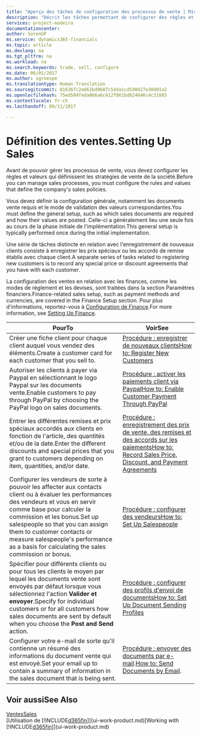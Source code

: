 ```yaml
---
title: "Aperçu des tâches de configuration des processus de vente | Microsoft Docs"
description: "Décrit les tâches permettant de configurer des règles et des valeurs pour définir vos stratégies et vos processus de vente."
services: project-madeira
documentationcenter: 
author: SorenGP
ms.service: dynamics365-financials
ms.topic: article
ms.devlang: na
ms.tgt_pltfrm: na
ms.workload: na
ms.search.keywords: trade, sell, configure
ms.date: 06/01/2017
ms.author: sgroespe
ms.translationtype: Human Translation
ms.sourcegitcommit: 81636fc2e661bd9b07c54da1cd5d0d27e30d01a2
ms.openlocfilehash: 75ed584feda066a6c412f861bd624646c4c31085
ms.contentlocale: fr-ch
ms.lasthandoff: 09/11/2017

---
```

# <a name="setting-up-sales"></a><span data-ttu-id="51164-103">Définition des ventes.</span><span class="sxs-lookup"><span data-stu-id="51164-103">Setting Up Sales</span></span>
<span data-ttu-id="51164-104">Avant de pouvoir gérer les processus de vente, vous devez configurer les règles et valeurs qui définissent les stratégies de vente de la société.</span><span class="sxs-lookup"><span data-stu-id="51164-104">Before you can manage sales processes, you must configure the rules and values that define the company's sales policies.</span></span>

<span data-ttu-id="51164-105">Vous devez définir la configuration générale, notamment les documents vente requis et le mode de validation des valeurs correspondantes.</span><span class="sxs-lookup"><span data-stu-id="51164-105">You must define the general setup, such as which sales documents are required and how their values are posted.</span></span> <span data-ttu-id="51164-106">Celle-ci a généralement lieu une seule fois au cours de la phase initiale de l'implémentation.</span><span class="sxs-lookup"><span data-stu-id="51164-106">This general setup is typically performed once during the initial implementation.</span></span>

<span data-ttu-id="51164-107">Une série de tâches distincte en relation avec l'enregistrement de nouveaux clients consiste à enregistrer les prix spéciaux ou les accords de remise établis avec chaque client.</span><span class="sxs-lookup"><span data-stu-id="51164-107">A separate series of tasks related to registering new customers is to record any special price or discount agreements that you have with each customer.</span></span>

<span data-ttu-id="51164-108">La configuration des ventes en relation avec les finances, comme les modes de règlement et les devises, sont traitées dans la section Paramètres financiers.</span><span class="sxs-lookup"><span data-stu-id="51164-108">Finance-related sales setup, such as payment methods and currencies, are covered in the Finance Setup section.</span></span> <span data-ttu-id="51164-109">Pour plus d'informations, reportez-vous à [Configuration de Finance](finance-setup-finance.md).</span><span class="sxs-lookup"><span data-stu-id="51164-109">For more information, see [Setting Up Finance](finance-setup-finance.md).</span></span>

| <span data-ttu-id="51164-110">Pour</span><span class="sxs-lookup"><span data-stu-id="51164-110">To</span></span> | <span data-ttu-id="51164-111">Voir</span><span class="sxs-lookup"><span data-stu-id="51164-111">See</span></span> |
| --- | --- |
| <span data-ttu-id="51164-112">Créer une fiche client pour chaque client auquel vous vendez des éléments.</span><span class="sxs-lookup"><span data-stu-id="51164-112">Create a customer card for each customer that you sell to.</span></span> |[<span data-ttu-id="51164-113">Procédure : enregistrer de nouveaux clients</span><span class="sxs-lookup"><span data-stu-id="51164-113">How to: Register New Customers</span></span>](sales-how-register-new-customers.md) |
| <span data-ttu-id="51164-114">Autoriser les clients à payer via Paypal en sélectionnant le logo Paypal sur les documents vente.</span><span class="sxs-lookup"><span data-stu-id="51164-114">Enable customers to pay through PayPal by choosing the PayPal logo on sales documents.</span></span> |[<span data-ttu-id="51164-115">Procédure : activer les paiements client via Paypal</span><span class="sxs-lookup"><span data-stu-id="51164-115">How to: Enable Customer Payment Through PayPal</span></span>](sales-how-enable-payment-service-extensions.md) |
| <span data-ttu-id="51164-116">Entrer les différentes remises et prix spéciaux accordés aux clients en fonction de l'article, des quantités et/ou de la date.</span><span class="sxs-lookup"><span data-stu-id="51164-116">Enter the different discounts and special prices that you grant to customers depending on item, quantities, and/or date.</span></span> |[<span data-ttu-id="51164-117">Procédure : enregistrement des prix de vente, des remises et des accords sur les paiements</span><span class="sxs-lookup"><span data-stu-id="51164-117">How to: Record Sales Price, Discount, and Payment Agreements</span></span>](sales-how-record-sales-price-discount-payment-agreements.md) |
| <span data-ttu-id="51164-118">Configurer les vendeurs de sorte à pouvoir les affecter aux contacts client ou à évaluer les performances des vendeurs et vous en servir comme base pour calculer la commission et les bonus.</span><span class="sxs-lookup"><span data-stu-id="51164-118">Set up salespeople so that you can assign them to customer contacts or measure salespeople's performance as a basis for calculating the sales commission or bonus.</span></span> |[<span data-ttu-id="51164-119">Procédure : configurer des vendeurs</span><span class="sxs-lookup"><span data-stu-id="51164-119">How to: Set Up Salespeople</span></span>](sales-how-setup-salespeople.md) |
| <span data-ttu-id="51164-120">Spécifier pour différents clients ou pour tous les clients le moyen par lequel les documents vente sont envoyés par défaut lorsque vous sélectionnez l'action **Valider et envoyer**.</span><span class="sxs-lookup"><span data-stu-id="51164-120">Specify for individual customers or for all customers how sales documents are sent by default when you choose the **Post and Send** action.</span></span> |[<span data-ttu-id="51164-121">Procédure : configurer des profils d'envoi de documents</span><span class="sxs-lookup"><span data-stu-id="51164-121">How to: Set Up Document Sending Profiles</span></span>](sales-how-setup-document-send-profiles.md) |
| <span data-ttu-id="51164-122">Configurer votre e-mail de sorte qu'il contienne un résumé des informations du document vente qui est envoyé.</span><span class="sxs-lookup"><span data-stu-id="51164-122">Set your email up to contain a summary of information in the sales document that is being sent.</span></span> |<span data-ttu-id="51164-123">[Procédure : envoyer des documents par e-mail](ui-how-send-documents-email.md).</span><span class="sxs-lookup"><span data-stu-id="51164-123">[How to: Send Documents by Email](ui-how-send-documents-email.md).</span></span> |

## <a name="see-also"></a><span data-ttu-id="51164-124">Voir aussi</span><span class="sxs-lookup"><span data-stu-id="51164-124">See Also</span></span>
[<span data-ttu-id="51164-125">Ventes</span><span class="sxs-lookup"><span data-stu-id="51164-125">Sales</span></span>](sales-manage-sales.md)  
<span data-ttu-id="51164-126">[Utilisation de [!INCLUDE[d365fin](includes/d365fin_md.md)]](ui-work-product.md)</span><span class="sxs-lookup"><span data-stu-id="51164-126">[Working with [!INCLUDE[d365fin](includes/d365fin_md.md)]](ui-work-product.md)</span></span>

